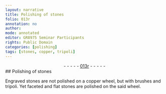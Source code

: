 ```yaml
---
layout: narrative
title: Polishing of stones
folio: 013r
annotation: no
author:
mode: annotated
editor: GR8975 Seminar Participants
rights: Public Domain
categories: [polishing]
tags: [stones, copper, tripoli]
---
```


 <div class="folio" align="center">- - - - - <a href="http://gallica.bnf.fr/ark:/12148/btv1b10500001g/f31.image" target="_blank">013r</a> - - - - - </div>  <span class="activity"></span> 
## Polishing of <span class="material">stones</span>

 
<span class="material_format">Engraved <span class="material">stones</span></span> are not polished on a <span class="tool"><span class="material">copper</span> wheel</span>, but with <span class="tool">brushes</span> and <span class="tool"><span class="material">tripoli</span></span>. Yet <span class="material_format">faceted and flat <span class="material">stones</span></span> are polished on the said <span class="tool">wheel</span>.
 
